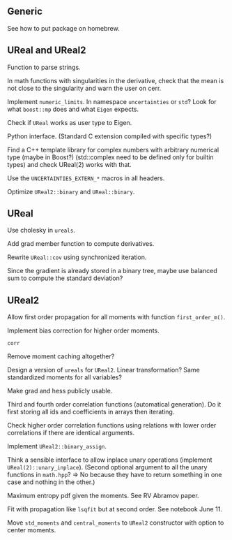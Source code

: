 ## Generic

See how to put package on homebrew.

## UReal and UReal2

Function to parse strings.

In math functions with singularities in the derivative, check that the mean is
not close to the singularity and warn the user on cerr.

Implement `numeric_limits`. In namespace `uncertainties` or `std`? Look for what
`boost::mp` does and what `Eigen` expects.

Check if `UReal` works as user type to Eigen.

Python interface. (Standard C extension compiled with specific types?)

Find a C++ template library for complex numbers with arbitrary numerical type
(maybe in Boost?) (std::complex need to be defined only for builtin types) and
check UReal(2) works with that.

Use the `UNCERTAINTIES_EXTERN_*` macros in all headers.

Optimize `UReal2::binary` and `UReal::binary`.

## UReal

Use cholesky in `ureals`.

Add grad member function to compute derivatives.

Rewrite `UReal::cov` using synchronized iteration.

Since the gradient is already stored in a binary tree, maybe use balanced sum
to compute the standard deviation?

## UReal2

Allow first order propagation for all moments with function `first_order_m()`.

Implement bias correction for higher order moments.

`corr`

Remove moment caching altogether?

Design a version of `ureals` for `UReal2`. Linear transformation? Same
standardized moments for all variables?

Make grad and hess publicly usable.

Third and fourth order correlation functions (automatical generation). Do it
first storing all ids and coefficients in arrays then iterating.

Check higher order correlation functions using relations with lower order
correlations if there are identical arguments.

Implement `UReal2::binary_assign`.

Think a sensible interface to allow inplace unary operations
(implement `UReal(2)::unary_inplace`). (Second optional argument to all the
unary functions in `math.hpp`? => No because they have to return something in one case and nothing in the other.)

Maximum entropy pdf given the moments. See RV Abramov paper.

Fit with propagation like `lsqfit` but at second order. See notebook June 11.

Move `std_moments` and `central_moments` to `UReal2` constructor with option to center moments.
